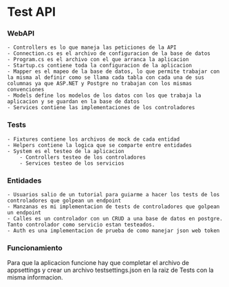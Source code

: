 # Test API

### WebAPI

    - Controllers es lo que maneja las peticiones de la API
    - Connection.cs es el archivo de configuracion de la base de datos
    - Program.cs es el archivo con el que arranca la aplicacion
    - Startup.cs contiene toda la configuracion de la aplicacion
    - Mapper es el mapeo de la base de datos, lo que permite trabajar con la misma al definir como se llama cada tabla con cada una de sus columnas ya que ASP.NET y Postgre no trabajan con los mismas convenciones
    - Models define los modelos de los datos con los que trabaja la aplicacion y se guardan en la base de datos
    - Services contiene las implementaciones de los controladores

### Tests

    - Fixtures contiene los archivos de mock de cada entidad
    - Helpers contiene la logica que se comparte entre entidades
    - System es el testeo de la aplicacion
        - Controllers testeo de los controladores
	    - Services testeo de los servicios

### Entidades

    - Usuarios salio de un tutorial para guiarme a hacer los tests de los controladores que golpean un endpoint
    - Manzanas es mi implementacion de tests de controladores que golpean un endpoint
    - Calles es un controlador con un CRUD a una base de datos en postgre. Tanto controlador como servicio estan testeados.
    - Auth es una implementacion de prueba de como manejar json web token

### Funcionamiento

Para que la aplicacion funcione hay que completar el archivo de appsettings y crear un archivo testsettings.json en la raiz de Tests con la misma informacion.

